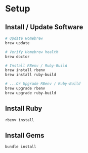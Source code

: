# Setup

## Install / Update Software

```bash
# Update Homebrew
brew update

# Verify Homebrew health
brew doctor

# Install RBenv / Ruby-Build
brew install rbenv
brew install ruby-build

# ...Or Upgrade RBenv / Ruby-Build
brew upgrade rbenv
brew upgrade ruby-build
```

## Install Ruby

```bash
rbenv install
```

## Install Gems

```bash
bundle install
```
